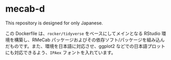 # mecab-d
This repository is designed for only Japanese.

この Dockerfile は、`rocker/tidyverse` をベースにしてメインとなる RStudio 環境を構築し、RMeCab パッケージおよびその依存ソフト/パッケージを組み込んだものです。また、環境を日本語に対応させ、ggplot2 などでの日本語プロットにも対応できるよう、`IPAex` フォントを入れています。


